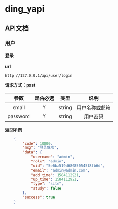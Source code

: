 # ding_yapi

## API文档
### 用户
#### 登录
**url**
```
http://127.0.0.1/api/user/login
```
**请求方式：post**

| 参数|是否必选|类型|说明|
| :----: |:----: |:----: |:----: |
| email |Y |string |用户名称或邮箱 |
| password |Y |string |用户密码 |

**返回示例**
```json
    {
        "code": 10000,
        "msg": "登录成功",
        "data": {
            "username": "admin",
            "role": "admin",
            "uid": "5e6ba519d680850545f8fb6d",
            "email": "admin@admin.com",
            "add_time": 1584112921,
            "up_time": 1584112921,
            "type": "site",
            "study": false
        },
        "success": true
    }   
```
